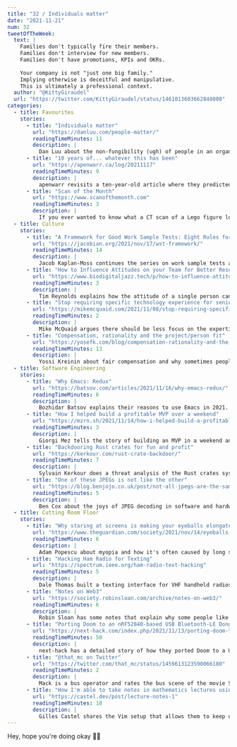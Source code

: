 ```yaml
---
title: "32 / Individuals matter"
date: "2021-11-21"
num: 32
tweetOfTheWeek:
  text: |
    Families don't typically fire their members.  
    Families don't interview for new members.  
    Families don't have promotions, KPIs and OKRs.
    
    Your company is not "just one big family." 
    Implying otherwise is deceitful and manipulative. 
    This is ultimately a professional context.
  author: "@KittyGiraudel"
  url: "https://twitter.com/KittyGiraudel/status/1461013603662848000"
categories:
  - title: Favourites
    stories:
      - title: "Individuals matter"
        url: "https://danluu.com/people-matter/"
        readingTimeMinutes: 11
        description: |
          Dan Luu about the non-fungibility (ugh) of people in an organisation and why companies are not Sim City.
      - title: "10 years of... whatever this has been"
        url: "https://apenwarr.ca/log/20211117"
        readingTimeMinutes: 9
        description: |
          apenwarr revisits a ten-year-old article where they predicted the development of blockchain technologies. _Thanks, Jan_
      - title: "Scan of the Month"
        url: "https://www.scanofthemonth.com"
        readingTimeMinutes: 3
        description: |
          If you ever wanted to know what a CT scan of a Lego figure looks like, check this out.
  - title: Culture
    stories:
      - title: "A Framework for Good Work Sample Tests: Eight Rules for Fair Tests"
        url: "https://jacobian.org/2021/nov/17/wst-framework/"
        readingTimeMinutes: 14
        description: |
          Jacob Kaplan-Moss continues the series on work sample tests and has collected eight rules that make them good and useful.
      - title: "How to Influence Attitudes on your Team for Better Results"
        url: "https://www.biodigitaljazz.tech/p/how-to-influence-attitudes-on-your"
        readingTimeMinutes: 3
        description: |
          Tim Reynolds explains how the attitude of a single person can impact a teams performance and motivation.
      - title: "Stop requiring specific technology experience for senior-plus engineers"
        url: "https://mikemcquaid.com/2021/11/08/stop-requiring-specific-technology-experience-for-senior-plus-engineers"
        readingTimeMinutes: 2
        description: |
          Mike McQuaid argues there should be less focus on the expertise on a specific technology when hiring senior(-plus) engineers.
      - title: "Compensation, rationality and the project/person fit"
        url: "https://yosefk.com/blog/compensation-rationality-and-the-projectperson-fit.html"
        readingTimeMinutes: 13
        description: |
          Yossi Kreinin about fair compensation and why sometimes people quit even if they're worse off afterwards.
  - title: Software Engineering
    stories:
      - title: "Why Emacs: Redux"
        url: "https://batsov.com/articles/2021/11/16/why-emacs-redux/"
        readingTimeMinutes: 6
        description: |
          Bozhidar Batsov explains their reasons to use Emacs in 2021.
      - title: "How I helped build a profitable MVP over a weekend"
        url: "https://mzrn.sh/2021/11/14/how-i-helped-build-a-profitable-mvp-over-a-weekend"
        readingTimeMinutes: 3
        description: |
          Giorgi Mez tells the story of building an MVP in a weekend and how B2B applications often don't need polish.
      - title: "Backdooring Rust crates for fun and profit"
        url: "https://kerkour.com/rust-crate-backdoor/"
        readingTimeMinutes: 7
        description: |
          Sylvain Kerkour does a threat analysis of the Rust crates system.
      - title: "One of these JPEGs is not like the other"
        url: "https://blog.benjojo.co.uk/post/not-all-jpegs-are-the-same"
        readingTimeMinutes: 5
        description: |
          Ben Cox about the joys of JPEG decoding in software and hardware.
  - title: Cutting Room Floor
    stories:
      - title: "Why staring at screens is making your eyeballs elongate – and how to stop it"
        url: "https://www.theguardian.com/society/2021/nov/14/eyeballs-screens-vision-nearsightedness-myopia"
        readingTimeMinutes: 6
        description: |
          Adam Popescu about myopia and how it's often caused by long screen-time. If you don't read this, at least consider the 20-20-20 model: “Every 20 minutes, look at a distance 20 feet away, for 20 seconds”.
      - title: "Hacking Ham Radio for Texting"
        url: "https://spectrum.ieee.org/ham-radio-text-hacking"
        readingTimeMinutes: 5
        description: |
          Dale Thomas built a texting interface for VHF handheld radios.
      - title: "Notes on Web3"
        url: "https://society.robinsloan.com/archive/notes-on-web3/"
        readingTimeMinutes: 6
        description: |
          Robin Sloan has some notes that explain why some people like Web3. _Thanks, Jan_
      - title: "Porting Doom to an nRF52840-based USB Bluetooth-LE Dongle"
        url: "https://next-hack.com/index.php/2021/11/13/porting-doom-to-an-nrf52840-based-usb-bluetooth-le-dongle/"
        readingTimeMinutes: 50
        description: |
          next-hack has a detailed story of how they ported Doom to a USB-Dongle. Make sure to watch he video at the end! _Thanks, Eric_
      - title: "@that_mc on Twitter"
        url: "https://twitter.com/that_mc/status/1459613123590066180"
        readingTimeMinutes: 2
        description: |
          Mack is a bus operator and rates the bus scene of the movie Shang-Chi in a hilarious way.
      - title: "How I'm able to take notes in mathematics lectures using LaTeX and Vim"
        url: "https://castel.dev/post/lecture-notes-1"
        readingTimeMinutes: 18
        description: |
          Gilles Castel shares the Vim setup that allows them to keep up with the lecture while writing latex equations.
---
```


Hey, hope you're doing okay ✌🏻
